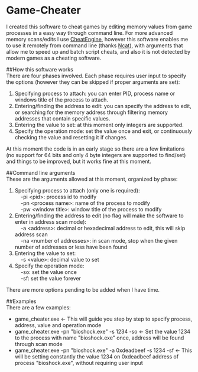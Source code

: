 # Game-Cheater  
I created this software to cheat games by editing memory values from game processes in a easy way through command line. For more advanced memory scans/edits I use [CheatEngine](https://github.com/cheat-engine/cheat-engine), however this software enables me to use it remotely from command line (thanks [Ncat](https://nmap.org/ncat/)), with arguments that allow me to speed up and batch script cheats, and also it is not detected by modern games as a cheating software.  
  
##How this software works  
There are four phases involved. Each phase requires user input to specify the options (however they can be skipped if proper arguments are set):  
1. Specifying process to attach: you can enter PID, process name or windows title of the process to attach.  
2. Entering/finding the address to edit: you can specify the address to edit, or searching for the memory address through filtering memory addresses that contain specific values.  
3. Entering the value to set: at this moment only integers are supported.  
4. Specify the operation mode: set the value once and exit, or continuously checking the value and resetting it if changes.  
  
At this moment the code is in an early stage so there are a few limitations (no support for 64 bits and only 4 byte integers are supported to find/set) and things to be improved, but it works fine at this moment.  
  
##Command line arguments  
These are the arguments allowed at this moment, organized by phase:  
1. Specifying process to attach (only one is required):  
&nbsp;&nbsp;&nbsp;&nbsp;-pi \<pid\>: process id to modify  
&nbsp;&nbsp;&nbsp;&nbsp;-pn \<process name\>: name of the process to modify  
&nbsp;&nbsp;&nbsp;&nbsp;-pw \<window title\>: window title of the process to modify  
2. Entering/finding the address to edit (no flag will make the software to enter in address scan mode):  
&nbsp;&nbsp;&nbsp;&nbsp;-a \<address\>: decimal or hexadecimal address to edit, this will skip address scan   
&nbsp;&nbsp;&nbsp;&nbsp;-na \<number of addresses\>: in scan mode, stop when the given number of addresses or less have been found  
3. Entering the value to set:  
&nbsp;&nbsp;&nbsp;&nbsp;-s \<value\>: decimal value to set  
4. Specify the operation mode:  
&nbsp;&nbsp;&nbsp;&nbsp;-so: set the value once  
&nbsp;&nbsp;&nbsp;&nbsp;-sf: set the value forever  
  
There are more options pending to be added when I have time.  
  
##Examples  
There are a few examples:  
* game_cheater.exe <- This will guide you step by step to specify process, address, value and operation mode  
* game_cheater.exe -pn "bioshock.exe" -s 1234 -so <- Set the value 1234 to the process with name "bioshock.exe" once, address will be found through scan mode  
* game_cheater.exe -pn "bioshock.exe" -a 0xdeadbeef -s 1234 -sf <- This will be setting constantly the value 1234 on 0xdeadbeef address of process "bioshock.exe", without requiring user input  





 

